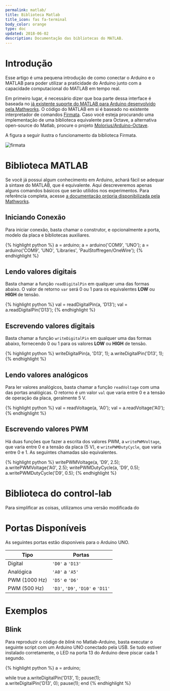 ```yaml
---
permalink: matlab/
title: Biblioteca Matlab
title_icon: fas fa-terminal
body_color: orange
type: doc
updated: 2018-06-02
description: Documentação das bibliotecas do MATLAB.
---
```


# Introdução

Esse artigo é uma pequena introdução de como conectar o Arduino e o MATLAB para poder utilizar a praticidade do Arduino junto com a capacidade computacional do MATLAB em tempo real.

Em primeiro lugar, é necessário dizer que boa parte dessa interface é baseada no [já existente suporte do MATLAB para Arduino desenvolvido pela Mathworks](https://www.mathworks.com/hardware-support/arduino-matlab.html). O código do MATLAB em si é baseado no existente interpretador de comandos [Firmata](https://github.com/firmata/arduino). Caso você esteja procurando uma implementação de uma biblioteca equivalente para Octave, a alternativa open-source do Matlab, procure o projeto [Molorius/Arduino-Octave](https://github.com/Molorius/Arduino-Octave).

A figura a seguir ilustra o funcionamento da biblioteca Firmata.

![firmata](/control-lab/assets/images/matlab/firmata.svg)

# Biblioteca MATLAB

Se você já possui algum conhecimento em Arduino, achará fácil se adequar à sintaxe do MATLAB, que é equivalente. Aqui descreveremos apenas alguns comandos básicos que serão utilidos nos experimentos. Para referência completa, acesse [a documentação própria disponibilizada pela Mathworks](https://www.mathworks.com/help/supportpkg/arduinoio/functionlist.html).

## Iniciando Conexão

Para iniciar conexão, basta chamar o construtor, e opcionalmente a porta, modelo da placa e bibliotecas auxiliares.

{% highlight python %}
a = arduino;
a = arduino('COM9', 'UNO');
a = arduino('COM9', 'UNO', 'Libraries', 'PaulStoffregen/OneWire');
{% endhighlight %}

## Lendo valores digitais

Basta chamar a função `readDigitalPin` em qualquer uma das formas abaixo. O valor de retorno `var` será 0 ou 1 para os equivalentes **LOW** ou **HIGH** de tensão.

{% highlight python %}
val = readDigitalPin(a, 'D13');
val = a.readDigitalPin('D13');
{% endhighlight %}

## Escrevendo valores digitais

Basta chamar a função `writeDigitalPin` em qualquer uma das formas abaixo, fornecendo 0 ou 1 para os valores **LOW** ou **HIGH** de tensão.

{% highlight python %}
writeDigitalPin(a, 'D13', 1);
a.writeDigitalPin('D13', 1);
{% endhighlight %}

## Lendo valores analógicos

Para ler valores analógicos, basta chamar a função `readVoltage` com uma das portas analógicas. O retorno é um valor `val` que varia entre 0 e a tensão de operação da placa, geralmente 5 V.

{% highlight python %}
val = readVoltage(a, 'A0');
val = a.readVoltage('A0');
{% endhighlight %}

## Escrevendo valores PWM

Há duas funções que fazer a escrita dos valores PWM, a `writePWMVoltage`, que varia entre 0 e a tensão da placa (5 V), e `writePWMDutyCycle`, que varia entre 0 e 1. As seguintes chamadas são equivalentes.

{% highlight python %}
writePWMVoltage(a, 'D9', 2.5);
a.writePWMVoltage('A0', 2.5);
writePWMDutyCycle(a, 'D9', 0.5);
a.writePWMDutyCycle('D9', 0.5);
{% endhighlight %}

# Biblioteca do control-lab

Para simplificar as coisas, utilizamos uma versão modificada do 

# Portas Disponíveis

As seguintes portas estão disponíveis para o Arduino UNO.

| Tipo          | Portas                            |
|---------------|-----------------------------------|
| Digital       | `'D0'` a `'D13'`                  |
| Analógica     | `'A0'` a `'A5'`                   |
| PWM (1000 Hz) |  `'D5'` e `'D6'`                  |
| PWM (500 Hz)  | `'D3'`, `'D9'`, `'D10'` e `'D11'` |

# Exemplos

## Blink

Para reproduzir o código de *blink* no Matlab-Arduino, basta executar o seguinte script com um Arduino UNO conectado pela USB. Se tudo estiver instalado corretamente, o LED na porta 13 do Arduino deve piscar cada 1 segundo.

{% highlight python %}
a = arduino;

while true
    a.writeDigitalPin('D13', 1);
    pause(1);    
    a.writeDigitalPin('D13', 0);
    pause(1);
end
{% endhighlight %}
